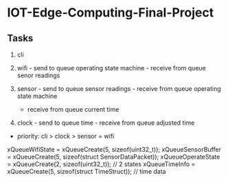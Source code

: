 # IOT-Edge-Computing-Final-Project

## Tasks

1. cli

2. wifi - send to queue operating state machine  - receive from queue senor readings

3. sensor  - send to queue sensor readings  -  receive from queue operating state machine

   - receive from queue current time

4. clock  -  send to queue time  -  receive from queue adjusted time

- priority: cli > clock > sensor = wifi


xQueueWifiState = xQueueCreate(5, sizeof(uint32_t));
xQueueSensorBuffer = xQueueCreate(5, sizeof(struct SensorDataPacket));
xQueueOperateState = xQueueCreate(2, sizeof(uint32_t));  // 2 states
xQueueTimeInfo = xQueueCreate(5, sizeof(struct TimeStruct));  // time data
